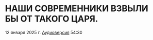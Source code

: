 # НАШИ СОВРЕМЕННИКИ ВЗВЫЛИ БЫ ОТ ТАКОГО ЦАРЯ.

12 января 2025 г. [Аудиоверсия](https://www.youtube.com/watch?v=u-vf3sFrhoI) 54:30
